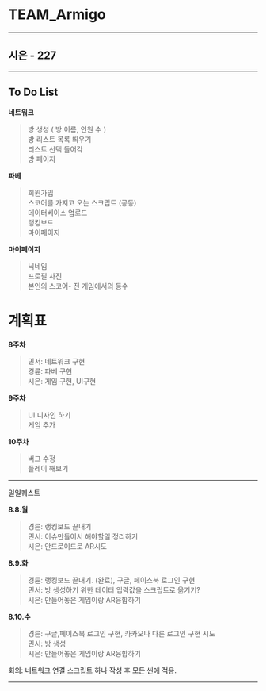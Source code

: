 # TEAM_Armigo
--------------
## 시은 - 227
--------------

To Do List
--------------

**네트워크**
>방 생성 ( 방 이름, 인원 수 )<br>
>방 리스트 목록 띄우기<br>
>리스트 선택 들어각<br>
>방 페이지<br>

**파베**
>회원가입 <br>
>스코어를 가지고 오는 스크립트 (공동)<br>
>데이터베이스 업로드 <br>
>랭킹보드<br>
>마이페이지 <br>

**마이페이지**
>닉네임<br>
>프로필 사진<br>
>본인의 스코어- 전 게임에서의 등수<br>



# 계획표

**8주차**
>민서: 네트워크 구현<br>
>경륜: 파베 구현<br>
>시은: 게임 구현, UI구현<br>

**9주차**
>UI 디자인 하기<br>
>게임 추가<br>

**10주차**
>버그 수정<br>
>플레이 해보기<br>

--------------------------

일일퀘스트

**8.8.월**
>경륜: 랭킹보드 끝내기<br>
>민서: 이슈만들어서 해야할일 정리하기<br>
>시은: 안드로이드로 AR시도<br>

**8.9.화**
>경륜: 랭킹보드 끝내기. (완료), 구글, 페이스북 로그인 구현 <br>
>민서: 방 생성하기 위한 데이터 입력값을 스크립트로 옮기기?<br>
>시은: 만들어놓은 게임이랑 AR융합하기<br>

**8.10.수**
>경륜: 구글,페이스북 로그인 구현, 카카오나 다른 로그인 구현 시도<br>
>민서: 방 생성<br>
>시은: 만들어놓은 게임이랑 AR융합하기<br>

회의: 네트워크 연결 스크립트 하나 작성 후 모든 씬에 적용.

-----------

